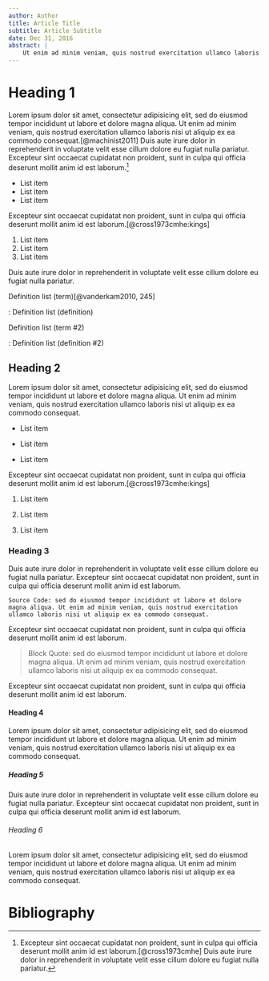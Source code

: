 ```yaml
---
author: Author
title: Article Title
subtitle: Article Subtitle
date: Dec 31, 2016
abstract: |
    Ut enim ad minim veniam, quis nostrud exercitation ullamco laboris nisi ut aliquip ex ea commodo consequat. Duis aute irure dolor in reprehenderit in voluptate velit esse cillum dolore eu fugiat nulla pariatur.
---
```


# Heading 1
Lorem ipsum dolor sit amet, consectetur adipisicing elit, sed do eiusmod tempor incididunt ut labore et dolore magna aliqua. Ut enim ad minim veniam, quis nostrud exercitation ullamco laboris nisi ut aliquip ex ea commodo consequat.[@machinist2011] Duis aute irure dolor in reprehenderit in voluptate velit esse cillum dolore eu fugiat nulla pariatur. Excepteur sint occaecat cupidatat non proident, sunt in culpa qui officia deserunt mollit anim id est laborum.[^footnote]

* List item
* List item
* List item

Excepteur sint occaecat cupidatat non proident, sunt in culpa qui officia deserunt mollit anim id est laborum.[@cross1973cmhe:kings]

1. List item
2. List item
3. List item

Duis aute irure dolor in reprehenderit in voluptate velit esse cillum dolore eu fugiat nulla pariatur.

Definition list (term)[@vanderkam2010, 245]

:   Definition list (definition)

Definition list (term #2)

:   Definition list (definition #2)

[^footnote]: Excepteur sint occaecat cupidatat non proident, sunt in culpa qui officia deserunt mollit anim id est laborum.[@cross1973cmhe] Duis aute irure dolor in reprehenderit in voluptate velit esse cillum dolore eu fugiat nulla pariatur.


## Heading 2
Lorem ipsum dolor sit amet, consectetur adipisicing elit, sed do eiusmod tempor incididunt ut labore et dolore magna aliqua. Ut enim ad minim veniam, quis nostrud exercitation ullamco laboris nisi ut aliquip ex ea commodo consequat.

* List item

* List item

* List item

Excepteur sint occaecat cupidatat non proident, sunt in culpa qui officia deserunt mollit anim id est laborum.[@cross1973cmhe:kings]

1. List item

2. List item

3. List item

### Heading 3
Duis aute irure dolor in reprehenderit in voluptate velit esse cillum dolore eu fugiat nulla pariatur. Excepteur sint occaecat cupidatat non proident, sunt in culpa qui officia deserunt mollit anim id est laborum.

```
Source Code: sed do eiusmod tempor incididunt ut labore et dolore magna aliqua. Ut enim ad minim veniam, quis nostrud exercitation ullamco laboris nisi ut aliquip ex ea commodo consequat.
```

Excepteur sint occaecat cupidatat non proident, sunt in culpa qui officia deserunt mollit anim id est laborum.

> Block Quote: sed do eiusmod tempor incididunt ut labore et dolore magna aliqua. Ut enim ad minim veniam, quis nostrud exercitation ullamco laboris nisi ut aliquip ex ea commodo consequat.

Excepteur sint occaecat cupidatat non proident, sunt in culpa qui officia deserunt mollit anim id est laborum.

#### Heading 4
Lorem ipsum dolor sit amet, consectetur adipisicing elit, sed do eiusmod tempor incididunt ut labore et dolore magna aliqua. Ut enim ad minim veniam, quis nostrud exercitation ullamco laboris nisi ut aliquip ex ea commodo consequat.

##### Heading 5
Duis aute irure dolor in reprehenderit in voluptate velit esse cillum dolore eu fugiat nulla pariatur. Excepteur sint occaecat cupidatat non proident, sunt in culpa qui officia deserunt mollit anim id est laborum.

###### Heading 6
Lorem ipsum dolor sit amet, consectetur adipisicing elit, sed do eiusmod tempor incididunt ut labore et dolore magna aliqua. Ut enim ad minim veniam, quis nostrud exercitation ullamco laboris nisi ut aliquip ex ea commodo consequat.

# Bibliography
